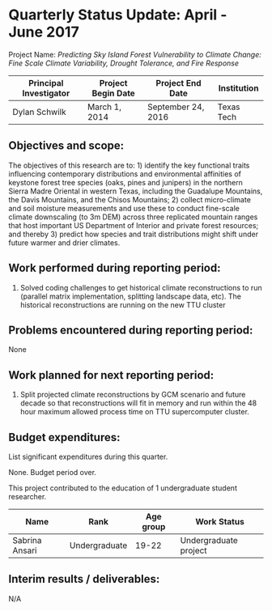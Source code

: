 Quarterly Status Update:  April - June 2017
====================================================

Project Name:  *Predicting Sky Island Forest Vulnerability to Climate Change: Fine Scale Climate Variability, Drought Tolerance, and Fire Response*

| Principal Investigator  | Project Begin Date | Project End Date   | Institution |
| ----------------------- | ------------------ | ------------------ | ----------- |
| Dylan Schwilk           | March 1, 2014      | September 24, 2016 | Texas Tech  |

## Objectives and scope: ##

The objectives of this research are to: 1) identify the key functional traits influencing contemporary distributions and environmental affinities of keystone forest tree species (oaks, pines and junipers) in the northern Sierra Madre Oriental in western Texas, including the Guadalupe Mountains, the Davis Mountains, and the Chisos Mountains; 2) collect micro-climate and soil moisture measurements and use these to conduct fine-scale climate downscaling (to 3m DEM) across three replicated mountain ranges that host important US Department of Interior and private forest resources; and thereby 3) predict how species and trait distributions might shift under future warmer and drier climates.

## Work performed during reporting period: ##

1. Solved coding challenges to get historical climate reconstructions to run (parallel matrix implementation, splitting landscape data, etc). The historical reconstructions are running on the new TTU cluster


## Problems encountered during reporting period: ##

None

## Work planned for next reporting period: ##

1. Split projected climate reconstructions by GCM scenario and future decade so that reconstructions will fit in memory and run within the 48 hour maximum allowed process time on TTU supercomputer cluster.
 
## Budget expenditures: ##

List significant expenditures during this quarter.

None. Budget period over.

This project contributed to the education of 1 undergraduate student researcher.


| Name            | Rank             | Age group | Work Status           |
| --------------- | ----------       | --------- | --------------        |
| Sabrina Ansari  | Undergraduate    |     19-22 | Undergraduate project |

## Interim results / deliverables: ##

N/A
